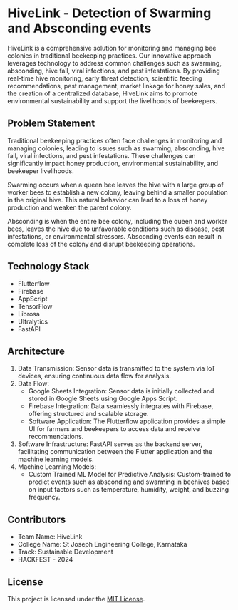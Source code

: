 # HiveLink - Detection of Swarming and Absconding events

HiveLink is a comprehensive solution for monitoring and managing bee colonies in traditional beekeeping practices. Our innovative approach leverages technology to address common challenges such as swarming, absconding, hive fall, viral infections, and pest infestations. By providing real-time hive monitoring, early threat detection, scientific feeding recommendations, pest management, market linkage for honey sales, and the creation of a centralized database, HiveLink aims to promote environmental sustainability and support the livelihoods of beekeepers.

## Problem Statement

Traditional beekeeping practices often face challenges in monitoring and managing colonies, leading to issues such as swarming, absconding, hive fall, viral infections, and pest infestations. These challenges can significantly impact honey production, environmental sustainability, and beekeeper livelihoods.

Swarming occurs when a queen bee leaves the hive with a large group of worker bees to establish a new colony, leaving behind a smaller population in the original hive. This natural behavior can lead to a loss of honey production and weaken the parent colony.

Absconding is when the entire bee colony, including the queen and worker bees, leaves the hive due to unfavorable conditions such as disease, pest infestations, or environmental stressors. Absconding events can result in complete loss of the colony and disrupt beekeeping operations.


## Technology Stack

- Flutterflow
- Firebase
- AppScript
- TensorFlow
- Librosa
- Ultralytics
- FastAPI

## Architecture

1. Data Transmission: Sensor data is transmitted to the system via IoT devices, ensuring continuous data flow for analysis.
2. Data Flow:
   - Google Sheets Integration: Sensor data is initially collected and stored in Google Sheets using Google Apps Script.
   - Firebase Integration: Data seamlessly integrates with  Firebase, offering structured and scalable storage.
   - Software Application: The Flutterflow application provides a simple UI for farmers and beekeepers to access data and receive recommendations.
3. Software Infrastructure: FastAPI serves as the backend server, facilitating communication between the Flutter application and the machine learning models.
4. Machine Learning Models:
   - Custom Trained ML Model for Predictive Analysis: Custom-trained to predict events such as absconding and swarming in beehives based on input factors such as temperature, humidity, weight, and buzzing frequency.

## Contributors

- Team Name: HiveLink
- College Name: St Joseph Engineering College, Karnataka
- Track: Sustainable Development
- HACKFEST - 2024

## License

This project is licensed under the [MIT License](LICENSE).
